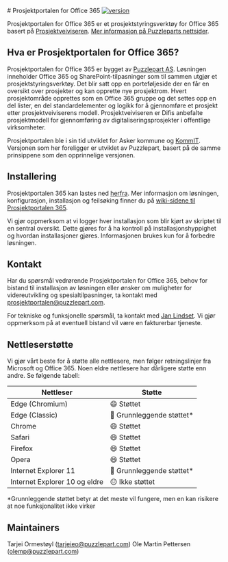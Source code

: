 ﻿﻿# Prosjektportalen for Office 365  [![version](https://img.shields.io/badge/version-1.2.0-yellow.svg)](https://semver.org)

Prosjektportalen for Office 365 er et prosjektstyringsverktøy for Office 365 basert på [Prosjektveiviseren](http://prosjektveiviseren.no). [Mer informasjon på Puzzleparts nettsider](http://www.puzzlepart.com/prosjektportalen).

## Hva er Prosjektportalen for Office 365?

Prosjektportalen for Office 365 er bygget av [Puzzlepart AS](http://www.puzzlepart.com). Løsningen inneholder Office 365 og SharePoint-tilpasninger som til sammen utgjør et prosjektstyringsverktøy. Det blir satt opp en porteføljeside der en får en oversikt over prosjekter og kan opprette nye prosjektrom. Hvert prosjektområde opprettes som en Office 365 gruppe og det settes opp en del lister, en del standardelementer og logikk for å gjennomføre et prosjekt etter prosjektveiviserens modell. Prosjektveiviseren er Difis anbefalte prosjektmodell for gjennomføring av digitaliseringsprosjekter i offentlige virksomheter.

Prosjektportalen ble i sin tid utviklet for Asker kommune og [KommIT](http://www.ks.no/kommit). Versjonen som her foreligger er utviklet av Puzzlepart, basert på de samme prinsippene som den opprinnelige versjonen.

## Installering

Prosjektportalen 365 kan lastes ned [herfra](https://github.com/Puzzlepart/prosjektportalen365/releases/latest). Mer informasjon om løsningen, konfigurasjon, installasjon og feilsøking finner du på [wiki-sidene til Prosjektportalen 365](https://github.com/Puzzlepart/prosjektportalen365/wiki).

Vi gjør oppmerksom at vi logger hver installasjon som blir kjørt av skriptet til en sentral oversikt. Dette gjøres for å ha kontroll på installasjonshyppighet og hvordan installasjoner gjøres. Informasjonen brukes kun for å forbedre løsningen.

## Kontakt

Har du spørsmål vedrørende Prosjektportalen for Office 365, behov for bistand til installasjon av løsningen eller ønsker om muligheter for videreutvikling og spesialtilpasninger, ta kontakt med [prosjektportalen@puzzlepart.com](mailto:prosjektportalen@puzzlepart.com).

For tekniske og funksjonelle spørsmål, ta kontakt med [Jan Lindset](mailto:jan.lindset@puzzlepart.com). Vi gjør oppmerksom på at eventuell bistand vil være en fakturerbar tjeneste.

## Nettleserstøtte

Vi gjør vårt beste for å støtte alle nettlesere, men følger retningslinjer fra Microsoft og Office 365. Noen eldre nettlesere har dårligere støtte enn andre. Se følgende tabell:

| Nettleser | Støtte |
| --- | --- |
| Edge (Chromium) | :smile: Støttet |
| Edge (Classic) | :slightly_smiling_face: Grunnleggende støttet* |
| Chrome | :smile: Støttet |
| Safari | :smile: Støttet |
| Firefox | :smile: Støttet |
| Opera | :smile: Støttet |
| Internet Explorer 11 | :slightly_smiling_face: Grunnleggende støttet* |
| Internet Explorer 10 og eldre | :expressionless: Ikke støttet |

 *Grunnleggende støttet betyr at det meste vil fungere, men en kan risikere at noe funksjonalitet ikke virker

## Maintainers

Tarjei Ormestøyl (tarjeieo@puzzlepart.com)
Ole Martin Pettersen (olemp@puzzlepart.com)
